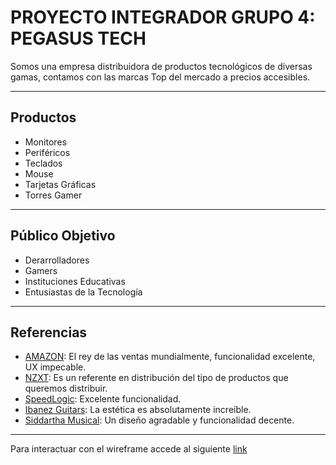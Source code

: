 # PROYECTO INTEGRADOR GRUPO 4: PEGASUS TECH

Somos una empresa distribuidora de productos tecnológicos de diversas gamas,
contamos con las marcas Top del mercado a precios accesibles.

--------------------------------

## Productos
* Monitores
* Periféricos
* Teclados
* Mouse
* Tarjetas Gráficas
* Torres Gamer

-------------------------------

## Público Objetivo
* Derarrolladores
* Gamers
* Instituciones Educativas
* Entusiastas de la Tecnología

------------------------------

## Referencias
* [AMAZON](https://www.amazon.com): El rey de las ventas mundialmente, funcionalidad excelente, UX impecable.
* [NZXT](https://nzxt.com/en-GB): Es un referente en distribución del tipo de productos que queremos distribuir.
* [SpeedLogic](https://speedlogic.com.co/): Excelente funcionalidad.
* [Ibanez Guitars](https://www.ibanez.com/na/): La estética es absolutamente increíble.
* [Siddartha Musical](https://www.siddharthamusical.com/): Un diseño agradable y funcionalidad decente.

------------------------------

Para interactuar con el wireframe accede al siguiente [link](https://app.uizard.io/p/ee4b0641)
